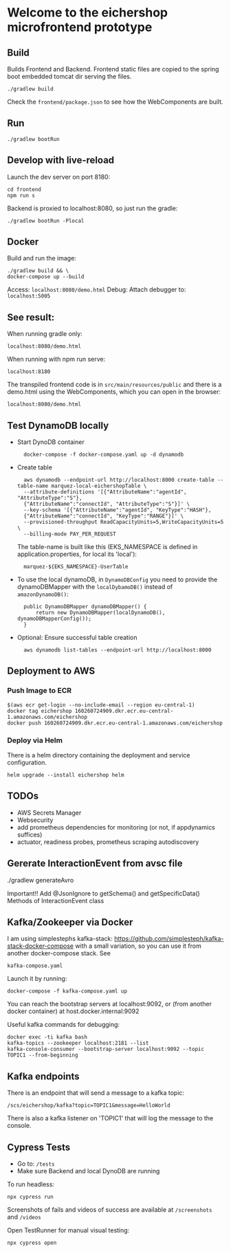 # Welcome to the eichershop microfrontend prototype

## Build

Builds Frontend and Backend. Frontend static files are copied to the spring boot embedded tomcat dir serving the files.

    ./gradlew build

Check the ```frontend/package.json``` to see how the WebComponents are built.

## Run

    ./gradlew bootRun

## Develop with live-reload
Launch the dev server on port 8180:

    cd frontend
    npm run s

Backend is proxied to localhost:8080, so just run the gradle:

    ./gradlew bootRun -Plocal


## Docker

Build and run the image:

    ./gradlew build && \
    docker-compose up --build

Access: ```localhost:8080/demo.html```
Debug: Attach debugger to: ```localhost:5005```
## See result:
When running gradle only:

    localhost:8080/demo.html

When running with npm run serve:

    localhost:8180

The transpiled frontend code is in ```src/main/resources/public``` and there is a demo.html using the WebComponents, which you can open in the browser:

    localhost:8080/demo.html

## Test DynamoDB locally
- Start DynoDB container

        docker-compose -f docker-compose.yaml up -d dynamodb

- Create table

        aws dynamodb --endpoint-url http://localhost:8000 create-table --table-name marquez-local-eichershopTable \
        --attribute-definitions '[{"AttributeName":"agentId", "AttributeType":"S"},
        {"AttributeName":"connectId", "AttributeType":"S"}]' \
        --key-schema '[{"AttributeName":"agentId", "KeyType":"HASH"},
        {"AttributeName":"connectId", "KeyType":"RANGE"}]' \
        --provisioned-throughput ReadCapacityUnits=5,WriteCapacityUnits=5 \
        --billing-mode PAY_PER_REQUEST

    The table-name is built like this (EKS_NAMESPACE is defined in application.properties, for local its 'local'):

        marquez-${EKS_NAMESPACE}-UserTable

- To use the local dynamoDB, in ```DynamoDBConfig``` you need to provide the dynamoDBMapper with the ```localDybamoDB()``` instead of ```amazonDynamoDB()```:

        public DynamoDBMapper dynamoDBMapper() {
            return new DynamoDBMapper(localDynamoDB(), dynamoDBMapperConfig());
        }

- Optional: Ensure successful table creation

        aws dynamodb list-tables --endpoint-url http://localhost:8000
## Deployment to AWS

### Push Image to ECR

    $(aws ecr get-login --no-include-email --region eu-central-1)
    docker tag eichershop 160260724909.dkr.ecr.eu-central-1.amazonaws.com/eichershop
    docker push 160260724909.dkr.ecr.eu-central-1.amazonaws.com/eichershop

### Deploy via Helm

There is a helm directory containing the deployment and service configuration.

    helm upgrade --install eichershop helm

## TODOs

- AWS Secrets Manager
- Websecurity
- add prometheus dependencies for monitoring (or not, if appdynamics suffices)
- actuator, readiness probes, prometheus scraping autodiscovery


## Gererate InteractionEvent from avsc file
./gradlew generateAvro

Important!! Add @JsonIgnore to getSchema() and getSpecificData() Methods of InteractionEvent class

## Kafka/Zookeeper via Docker

I am using simplestephs kafka-stack: https://github.com/simplesteph/kafka-stack-docker-compose
with a small variation, so you can use it from another docker-compose stack. See
```
kafka-compose.yaml
```
Launch it by running:
```
docker-compose -f kafka-compose.yaml up
```
You can reach the bootstrap servers at localhost:9092, or (from another docker container) at host.docker.internal:9092

Useful kafka commands for debugging:
```
docker exec -ti kafka bash
kafka-topics --zookeeper localhost:2181 --list
kafka-console-consumer --bootstrap-server localhost:9092 --topic TOPIC1 --from-beginning
```
## Kafka endpoints

There is an endpoint that will send a message to a kafka topic:
```
/scs/eichershop/kafka?topic=TOPIC1&message=HelloWorld
```

There is also a kafka listener on 'TOPIC1' that will log the message to the console.

## Cypress Tests

- Go to: ```/tests```
- Make sure Backend and local DynoDB are running

To run headless:

    npx cypress run

Screenshots of fails and videos of success are available at ```/screenshots``` and ```/videos```

Open TestRunner for manual visual testing:

    npx cypress open
